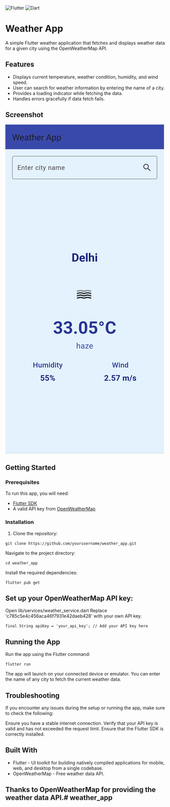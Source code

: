 ![Flutter](https://img.shields.io/badge/Flutter-%2302569B.svg?style=for-the-badge&logo=Flutter&logoColor=white) ![Dart](https://img.shields.io/badge/dart-%230175C2.svg?style=for-the-badge&logo=dart&logoColor=white)

# Weather App

A simple Flutter weather application that fetches and displays weather data for a given city using the OpenWeatherMap API.

## Features
- Displays current temperature, weather condition, humidity, and wind speed.
- User can search for weather information by entering the name of a city.
- Provides a loading indicator while fetching the data.
- Handles errors gracefully if data fetch fails.

## Screenshot
![App Screenshot](./Screenshot.png)

## Getting Started

### Prerequisites
To run this app, you will need:
- [Flutter SDK](https://flutter.dev/docs/get-started/install)
- A valid API key from [OpenWeatherMap](https://home.openweathermap.org/users/sign_up)

### Installation

1. Clone the repository:

```
git clone https://github.com/yourusername/weather_app.git
```
Navigate to the project directory:
```
cd weather_app
```
Install the required dependencies:

```
flutter pub get
```
## Set up your OpenWeatherMap API key:

Open lib/services/weather_service.dart
Replace 'c785c5e4c456aca46f7931e42daeb428' with your own API key.
```
final String apiKey = 'your_api_key'; // Add your API key here
```
## Running the App

Run the app using the Flutter command:
```
flutter run
```
The app will launch on your connected device or emulator. You can enter the name of any city to fetch the current weather data.

## Troubleshooting

If you encounter any issues during the setup or running the app, make sure to check the following:

Ensure you have a stable internet connection.
Verify that your API key is valid and has not exceeded the request limit.
Ensure that the Flutter SDK is correctly installed.

## Built With

* Flutter - UI toolkit for building natively compiled applications for mobile, web, and desktop from a single codebase.
* OpenWeatherMap - Free weather data API.

## Thanks to OpenWeatherMap for providing the weather data API.# weather_app
